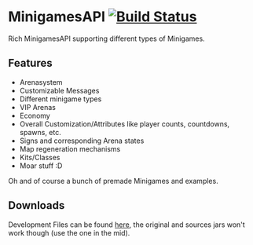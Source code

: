 MinigamesAPI [![Build Status](https://drone.io/github.com/instance01/MinigamesAPI/status.png)](https://drone.io/github.com/instance01/MinigamesAPI/latest)
============

Rich MinigamesAPI supporting different types of Minigames.


Features
--------


- Arenasystem
- Customizable Messages
- Different minigame types
- VIP Arenas
- Economy
- Overall Customization/Attributes like player counts, countdowns, spawns, etc.
- Signs and corresponding Arena states
- Map regeneration mechanisms
- Kits/Classes
- Moar stuff :D


Oh and of course a bunch of premade Minigames and examples.


Downloads
---------


Development Files can be found [here](https://drone.io/github.com/instance01/MinigamesAPI/files), the original and sources jars won't work though (use the one in the mid).
